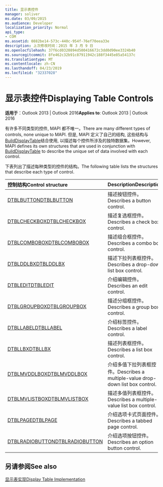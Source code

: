 ```yaml
---
title: 显示表控件
manager: soliver
ms.date: 03/09/2015
ms.audience: Developer
localization_priority: Normal
api_type:
- COM
ms.assetid: 0882be14-573c-440c-954f-76ef70eea33e
description: 上次修改时间：2015 年 3 月 9 日
ms.openlocfilehash: 37f6cd0320894d500416672c3dd0d90ee3324b40
ms.sourcegitcommit: 8fe462c32b91c87911942c188f3445e85a54137c
ms.translationtype: MT
ms.contentlocale: zh-CN
ms.lasthandoff: 04/23/2019
ms.locfileid: "32337028"
---
```

# <a name="displaying-table-controls"></a><span data-ttu-id="10b72-103">显示表控件</span><span class="sxs-lookup"><span data-stu-id="10b72-103">Displaying Table Controls</span></span>

  
  
<span data-ttu-id="10b72-104">**适用于**：Outlook 2013 | Outlook 2016</span><span class="sxs-lookup"><span data-stu-id="10b72-104">**Applies to**: Outlook 2013 | Outlook 2016</span></span> 
  
<span data-ttu-id="10b72-105">有许多不同类型的控件, MAPI 都不唯一。</span><span class="sxs-lookup"><span data-stu-id="10b72-105">There are many different types of controls, none unique to MAPI.</span></span> <span data-ttu-id="10b72-106">但是, MAPI 定义了自己的结构, 这些结构与[BuildDisplayTable](builddisplaytable.md)结合使用, 以描述每个控件所涉及的独特数据集。</span><span class="sxs-lookup"><span data-stu-id="10b72-106">However, MAPI defines its own structures that are used in conjunction with [BuildDisplayTable](builddisplaytable.md) to describe the unique set of data involved with each control.</span></span> 
  
<span data-ttu-id="10b72-107">下表列出了描述每种类型的控件的结构。</span><span class="sxs-lookup"><span data-stu-id="10b72-107">The following table lists the structures that describe each type of control.</span></span> 
  
|<span data-ttu-id="10b72-108">**控制结构**</span><span class="sxs-lookup"><span data-stu-id="10b72-108">**Control structure**</span></span>|<span data-ttu-id="10b72-109">**Description**</span><span class="sxs-lookup"><span data-stu-id="10b72-109">**Description**</span></span>|
|:-----|:-----|
|[<span data-ttu-id="10b72-110">DTBLBUTTON</span><span class="sxs-lookup"><span data-stu-id="10b72-110">DTBLBUTTON</span></span>](dtblbutton.md) <br/> |<span data-ttu-id="10b72-111">描述按钮控件。</span><span class="sxs-lookup"><span data-stu-id="10b72-111">Describes a button control.</span></span>  <br/> |
|[<span data-ttu-id="10b72-112">DTBLCHECKBOX</span><span class="sxs-lookup"><span data-stu-id="10b72-112">DTBLCHECKBOX</span></span>](dtblcheckbox.md) <br/> |<span data-ttu-id="10b72-113">描述复选框控件。</span><span class="sxs-lookup"><span data-stu-id="10b72-113">Describes a check box control.</span></span>  <br/> |
|[<span data-ttu-id="10b72-114">DTBLCOMBOBOX</span><span class="sxs-lookup"><span data-stu-id="10b72-114">DTBLCOMBOBOX</span></span>](dtblcombobox.md) <br/> |<span data-ttu-id="10b72-115">描述组合框控件。</span><span class="sxs-lookup"><span data-stu-id="10b72-115">Describes a combo box control.</span></span>  <br/> |
|[<span data-ttu-id="10b72-116">DTBLDDLBX</span><span class="sxs-lookup"><span data-stu-id="10b72-116">DTBLDDLBX</span></span>](dtblddlbx.md) <br/> |<span data-ttu-id="10b72-117">描述下拉列表框控件。</span><span class="sxs-lookup"><span data-stu-id="10b72-117">Describes a drop-down list box control.</span></span>  <br/> |
|[<span data-ttu-id="10b72-118">DTBLEDIT</span><span class="sxs-lookup"><span data-stu-id="10b72-118">DTBLEDIT</span></span>](dtbledit.md) <br/> |<span data-ttu-id="10b72-119">介绍编辑控件。</span><span class="sxs-lookup"><span data-stu-id="10b72-119">Describes an edit control.</span></span>  <br/> |
|[<span data-ttu-id="10b72-120">DTBLGROUPBOX</span><span class="sxs-lookup"><span data-stu-id="10b72-120">DTBLGROUPBOX</span></span>](dtblgroupbox.md) <br/> |<span data-ttu-id="10b72-121">描述分组框控件。</span><span class="sxs-lookup"><span data-stu-id="10b72-121">Describes a group box control.</span></span>  <br/> |
|[<span data-ttu-id="10b72-122">DTBLLABEL</span><span class="sxs-lookup"><span data-stu-id="10b72-122">DTBLLABEL</span></span>](dtbllabel.md) <br/> |<span data-ttu-id="10b72-123">介绍标签控件。</span><span class="sxs-lookup"><span data-stu-id="10b72-123">Describes a label control.</span></span>  <br/> |
|[<span data-ttu-id="10b72-124">DTBLLBX</span><span class="sxs-lookup"><span data-stu-id="10b72-124">DTBLLBX</span></span>](dtbllbx.md) <br/> |<span data-ttu-id="10b72-125">描述列表框控件。</span><span class="sxs-lookup"><span data-stu-id="10b72-125">Describes a list box control.</span></span>  <br/> |
|[<span data-ttu-id="10b72-126">DTBLMVDDLBOX</span><span class="sxs-lookup"><span data-stu-id="10b72-126">DTBLMVDDLBOX</span></span>](dtblmvddlbox.md) <br/> |<span data-ttu-id="10b72-127">介绍多值下拉列表框控件。</span><span class="sxs-lookup"><span data-stu-id="10b72-127">Describes a multiple-value drop-down list box control.</span></span>  <br/> |
|[<span data-ttu-id="10b72-128">DTBLMVLISTBOX</span><span class="sxs-lookup"><span data-stu-id="10b72-128">DTBLMVLISTBOX</span></span>](dtblmvlistbox.md) <br/> |<span data-ttu-id="10b72-129">描述多值列表框控件。</span><span class="sxs-lookup"><span data-stu-id="10b72-129">Describes a multiple-value list box control.</span></span>  <br/> |
|[<span data-ttu-id="10b72-130">DTBLPAGE</span><span class="sxs-lookup"><span data-stu-id="10b72-130">DTBLPAGE</span></span>](dtblpage.md) <br/> |<span data-ttu-id="10b72-131">介绍选项卡式页面控件。</span><span class="sxs-lookup"><span data-stu-id="10b72-131">Describes a tabbed page control.</span></span>  <br/> |
|[<span data-ttu-id="10b72-132">DTBLRADIOBUTTON</span><span class="sxs-lookup"><span data-stu-id="10b72-132">DTBLRADIOBUTTON</span></span>](dtblradiobutton.md) <br/> |<span data-ttu-id="10b72-133">介绍选项按钮控件。</span><span class="sxs-lookup"><span data-stu-id="10b72-133">Describes an option button control.</span></span>  <br/> |
   
## <a name="see-also"></a><span data-ttu-id="10b72-134">另请参阅</span><span class="sxs-lookup"><span data-stu-id="10b72-134">See also</span></span>



[<span data-ttu-id="10b72-135">显示表实现</span><span class="sxs-lookup"><span data-stu-id="10b72-135">Display Table Implementation</span></span>](display-table-implementation.md)

